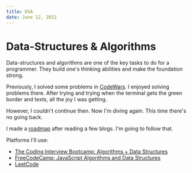 ```yaml
---
title: DSA
date: June 12, 2022
---
```


# Data-Structures & Algorithms

Data-structures and algorithms are one of the key tasks to do for a programmer. They build one's thinking abilities and make the foundation strong.

Previously, I solved some problems in [CodeWars](https://codewars.com/users/TutulDevs). I enjoyed solving problems there. After trying and trying when the terminal gets the green border and texts, all the joy I was getting.

However, I couldn't continue then. Now I'm diving again. This time there's no going back.

I made a [roadmap](https://docs.google.com/document/d/11If9JEDenTdybPN7scfiu89gYllpQAgcUK7UE3p6Q4Y/edit?usp=sharing) after reading a few blogs. I'm going to follow that.

Platforms I'll use:

- [The Coding Interview Bootcamp: Algorithms + Data Structures](https://www.udemy.com/course/coding-interview-bootcamp-algorithms-and-data-structure/)
- [FreeCodeCamp: JavaScript Algorithms and Data Structures](https://www.freecodecamp.org/learn/javascript-algorithms-and-data-structures/)
- [LeetCode](https://leetcode.com/)
